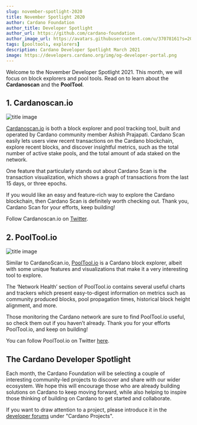 ```yaml
---
slug: november-spotlight-2020
title: November Spotlight 2020
author: Cardano Foundation
author_title: Developer Spotlight
author_url: https://github.com/cardano-foundation
author_image_url: https://avatars.githubusercontent.com/u/37078161?s=200&v=4
tags: [pooltools, explorers]
description: Cardano Developer Spotlight March 2021
image: https://developers.cardano.org/img/og-developer-portal.png
---
```


Welcome to the November Developer Spotlight 2021. This month, we will focus on block explorers and pool tools. Read on to learn about the **Cardanoscan** and the **PoolTool**.

<!-- truncate -->

## 1. Cardanoscan.io

![title image](/img/spotlight/cardanoscan.png)

[Cardanoscan.io](https://cardanoscan.io/) is both a block explorer and pool tracking tool, built and operated by Cardano community member Ashish Prajapati. Cardano Scan easily lets users view recent transactions on the Cardano blockchain, explore recent blocks, and discover insightful metrics, such as the total number of active stake pools, and the total amount of ada staked on the network.

One feature that particularly stands out about Cardano Scan is the transaction visualization, which shows a graph of transactions from the last 15 days, or three epochs.

If you would like an easy and feature-rich way to explore the Cardano blockchain, then Cardano Scan is definitely worth checking out. Thank you, Cardano Scan for your efforts, keep building!

Follow Cardanoscan.io on [Twitter](https://twitter.com/cardanoscanio).

## 2. PoolTool.io

![title image](/img/spotlight/pooltool.png)

Similar to CardanoScan.io, [PoolTool.io](https://pooltool.io/) is a Cardano block explorer, albeit with some unique features and visualizations that make it a very interesting tool to explore.

The ‘Network Health’ section of PoolTool.io contains several useful charts and trackers which present easy-to-digest information on metrics such as community produced blocks, pool propagation times, historical block height alignment, and more.

Those monitoring the Cardano network are sure to find PoolTool.io useful, so check them out if you haven’t already. Thank you for your efforts PoolTool.io, and keep on building!

You can follow PoolTool.io on Twitter [here](https://twitter.com/PooltoolI).

## The Cardano Developer Spotlight

Each month, the Cardano Foundation will be selecting a couple of interesting community-led projects to discover and share with our wider ecosystem. We hope this will encourage those who are already building solutions on Cardano to keep moving forward, while also helping to inspire those thinking of building on Cardano to get started and collaborate.  

If you want to draw attention to a project, please introduce it in the [developer forums](https://forum.cardano.org/c/developers/29) under "Cardano Projects".
